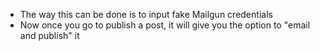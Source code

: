 - The way this can be done is to input fake Mailgun credentials
- Now once you go to publish a post, it will give you the option to "email and publish" it